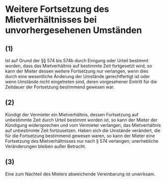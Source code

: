 # Weitere Fortsetzung des Mietverhältnisses bei unvorhergesehenen Umständen



## (1)

 Ist auf Grund der §§ 574 bis 574b durch Einigung oder Urteil bestimmt worden, dass das Mietverhältnis auf bestimmte Zeit fortgesetzt wird, so kann der Mieter dessen weitere Fortsetzung nur verlangen, wenn dies durch eine wesentliche Änderung der Umstände gerechtfertigt ist oder wenn Umstände nicht eingetreten sind, deren vorgesehener Eintritt für die Zeitdauer der Fortsetzung bestimmend gewesen war.

## (2)

 Kündigt der Vermieter ein Mietverhältnis, dessen Fortsetzung auf unbestimmte Zeit durch Urteil bestimmt worden ist, so kann der Mieter der Kündigung widersprechen und vom Vermieter verlangen, das Mietverhältnis auf unbestimmte Zeit fortzusetzen. Haben sich die Umstände verändert, die für die Fortsetzung bestimmend gewesen waren, so kann der Mieter eine Fortsetzung des Mietverhältnisses nur nach § 574 verlangen; unerhebliche Veränderungen bleiben außer Betracht.

## (3)

 Eine zum Nachteil des Mieters abweichende Vereinbarung ist unwirksam. 

